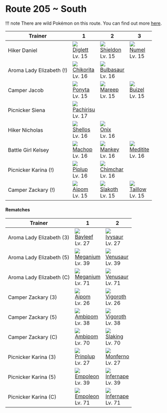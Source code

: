 # Route 205 ~ South

!!! note
    There are wild Pokémon on this route. You can find out more [here](/wild_pokemon/route_205__south/).


Trainer                  | 1                                   | 2                                   | 3                                   
---                      | ---                                 | ---                                 | ---                                 
Hiker Daniel             | ![][050]<br> [Diglett]<br> Lv. 15   | ![][410]<br> [Shieldon]<br> Lv. 15  | ![][322]<br> [Numel]<br> Lv. 15     
Aroma Lady Elizabeth (!) | ![][152]<br> [Chikorita]<br> Lv. 16 | ![][001]<br> [Bulbasaur]<br> Lv. 16 
Camper Jacob             | ![][077]<br> [Ponyta]<br> Lv. 15    | ![][179]<br> [Mareep]<br> Lv. 15    | ![][418]<br> [Buizel]<br> Lv. 15    
Picnicker Siena          | ![][417]<br> [Pachirisu]<br> Lv. 17 
Hiker Nicholas           | ![][422]<br> [Shellos]<br> Lv. 16   | ![][095]<br> [Onix]<br> Lv. 16      
Battle Girl Kelsey       | ![][066]<br> [Machop]<br> Lv. 16    | ![][056]<br> [Mankey]<br> Lv. 16    | ![][307]<br> [Meditite]<br> Lv. 16  
Picnicker Karina (!)     | ![][393]<br> [Piplup]<br> Lv. 16    | ![][390]<br> [Chimchar]<br> Lv. 16  
Camper Zackary (!)       | ![][190]<br> [Aipom]<br> Lv. 15     | ![][287]<br> [Slakoth]<br> Lv. 15   | ![][276]<br> [Taillow]<br> Lv. 15   

#### Rematches

Trainer                  | 1                                   | 2                                   
---                      | ---                                 | ---                                 
Aroma Lady Elizabeth (3) | ![][153]<br> [Bayleef]<br> Lv. 27   | ![][002]<br> [Ivysaur]<br> Lv. 27   
Aroma Lady Elizabeth (5) | ![][154]<br> [Meganium]<br> Lv. 39  | ![][003]<br> [Venusaur]<br> Lv. 39  
Aroma Lady Elizabeth (C) | ![][154]<br> [Meganium]<br> Lv. 71  | ![][003]<br> [Venusaur]<br> Lv. 71  
Camper Zackary (3)       | ![][190]<br> [Aipom]<br> Lv. 26     | ![][288]<br> [Vigoroth]<br> Lv. 26  | ![][277]<br> [Swellow]<br> Lv. 26   
Camper Zackary (5)       | ![][424]<br> [Ambipom]<br> Lv. 38   | ![][288]<br> [Vigoroth]<br> Lv. 38  | ![][277]<br> [Swellow]<br> Lv. 38   
Camper Zackary (C)       | ![][424]<br> [Ambipom]<br> Lv. 70   | ![][289]<br> [Slaking]<br> Lv. 70   | ![][277]<br> [Swellow]<br> Lv. 70   
Picnicker Karina (3)     | ![][394]<br> [Prinplup]<br> Lv. 27  | ![][391]<br> [Monferno]<br> Lv. 27  
Picnicker Karina (5)     | ![][395]<br> [Empoleon]<br> Lv. 39  | ![][392]<br> [Infernape]<br> Lv. 39 
Picnicker Karina (C)     | ![][395]<br> [Empoleon]<br> Lv. 71  | ![][392]<br> [Infernape]<br> Lv. 71 


[Bulbasaur]: /pokemon_changes/001/
[Ivysaur]: /pokemon_changes/002/
[Venusaur]: /pokemon_changes/003/
[Diglett]: /pokemon_changes/050/
[Mankey]: /pokemon_changes/056/
[Machop]: /pokemon_changes/066/
[Ponyta]: /pokemon_changes/077/
[Onix]: /pokemon_changes/095/
[Chikorita]: /pokemon_changes/152/
[Bayleef]: /pokemon_changes/153/
[Meganium]: /pokemon_changes/154/
[Mareep]: /pokemon_changes/179/
[Aipom]: /pokemon_changes/190/
[Taillow]: /pokemon_changes/276/
[Swellow]: /pokemon_changes/277/
[Slakoth]: /pokemon_changes/287/
[Vigoroth]: /pokemon_changes/288/
[Slaking]: /pokemon_changes/289/
[Meditite]: /pokemon_changes/307/
[Numel]: /pokemon_changes/322/
[Chimchar]: /pokemon_changes/390/
[Monferno]: /pokemon_changes/391/
[Infernape]: /pokemon_changes/392/
[Piplup]: /pokemon_changes/393/
[Prinplup]: /pokemon_changes/394/
[Empoleon]: /pokemon_changes/395/
[Shieldon]: /pokemon_changes/410/
[Pachirisu]: /pokemon_changes/417/
[Buizel]: /pokemon_changes/418/
[Shellos]: /pokemon_changes/422/
[Ambipom]: /pokemon_changes/424/
[001]: /img/pokemon/001.png
[002]: /img/pokemon/002.png
[003]: /img/pokemon/003.png
[050]: /img/pokemon/050.png
[056]: /img/pokemon/056.png
[066]: /img/pokemon/066.png
[077]: /img/pokemon/077.png
[095]: /img/pokemon/095.png
[152]: /img/pokemon/152.png
[153]: /img/pokemon/153.png
[154]: /img/pokemon/154.png
[179]: /img/pokemon/179.png
[190]: /img/pokemon/190.png
[276]: /img/pokemon/276.png
[277]: /img/pokemon/277.png
[287]: /img/pokemon/287.png
[288]: /img/pokemon/288.png
[289]: /img/pokemon/289.png
[307]: /img/pokemon/307.png
[322]: /img/pokemon/322.png
[390]: /img/pokemon/390.png
[391]: /img/pokemon/391.png
[392]: /img/pokemon/392.png
[393]: /img/pokemon/393.png
[394]: /img/pokemon/394.png
[395]: /img/pokemon/395.png
[410]: /img/pokemon/410.png
[417]: /img/pokemon/417.png
[418]: /img/pokemon/418.png
[422]: /img/pokemon/422.png
[424]: /img/pokemon/424.png

